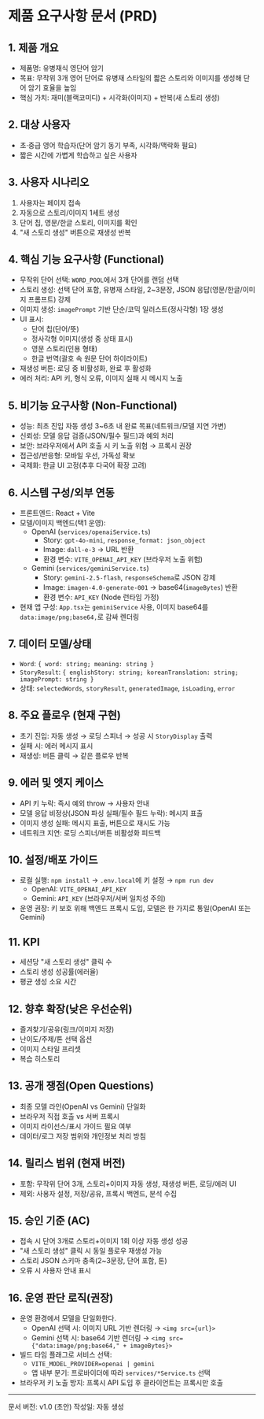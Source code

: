 # 제품 요구사항 문서 (PRD)

## 1. 제품 개요
- 제품명: 유병재식 영단어 암기
- 목표: 무작위 3개 영어 단어로 유병재 스타일의 짧은 스토리와 이미지를 생성해 단어 암기 효율을 높임
- 핵심 가치: 재미(블랙코미디) + 시각화(이미지) + 반복(새 스토리 생성)

## 2. 대상 사용자
- 초·중급 영어 학습자(단어 암기 동기 부족, 시각화/맥락화 필요)
- 짧은 시간에 가볍게 학습하고 싶은 사용자

## 3. 사용자 시나리오
1) 사용자는 페이지 접속
2) 자동으로 스토리/이미지 1세트 생성
3) 단어 칩, 영문/한글 스토리, 이미지를 확인
4) "새 스토리 생성" 버튼으로 재생성 반복

## 4. 핵심 기능 요구사항 (Functional)
- 무작위 단어 선택: `WORD_POOL`에서 3개 단어를 랜덤 선택
- 스토리 생성: 선택 단어 포함, 유병재 스타일, 2~3문장, JSON 응답(영문/한글/이미지 프롬프트) 강제
- 이미지 생성: `imagePrompt` 기반 단순/코믹 일러스트(정사각형) 1장 생성
- UI 표시:
  - 단어 칩(단어/뜻)
  - 정사각형 이미지(생성 중 상태 표시)
  - 영문 스토리(인용 형태)
  - 한글 번역(괄호 속 원문 단어 하이라이트)
- 재생성 버튼: 로딩 중 비활성화, 완료 후 활성화
- 에러 처리: API 키, 형식 오류, 이미지 실패 시 메시지 노출

## 5. 비기능 요구사항 (Non-Functional)
- 성능: 최초 진입 자동 생성 3~6초 내 완료 목표(네트워크/모델 지연 가변)
- 신뢰성: 모델 응답 검증(JSON/필수 필드)과 예외 처리
- 보안: 브라우저에서 API 호출 시 키 노출 위험 → 프록시 권장
- 접근성/반응형: 모바일 우선, 가독성 확보
- 국제화: 한글 UI 고정(추후 다국어 확장 고려)

## 6. 시스템 구성/외부 연동
- 프론트엔드: React + Vite
- 모델/이미지 백엔드(택1 운영):
  - OpenAI (`services/openaiService.ts`)
    - Story: `gpt-4o-mini`, `response_format: json_object`
    - Image: `dall-e-3` → URL 반환
    - 환경 변수: `VITE_OPENAI_API_KEY` (브라우저 노출 위험)
  - Gemini (`services/geminiService.ts`)
    - Story: `gemini-2.5-flash`, `responseSchema`로 JSON 강제
    - Image: `imagen-4.0-generate-001` → base64(`imageBytes`) 반환
    - 환경 변수: `API_KEY` (Node 런타임 가정)
- 현재 앱 구성: `App.tsx`는 `geminiService` 사용, 이미지 base64를 `data:image/png;base64,`로 감싸 렌더링

## 7. 데이터 모델/상태
- `Word`: `{ word: string; meaning: string }`
- `StoryResult`: `{ englishStory: string; koreanTranslation: string; imagePrompt: string }`
- 상태: `selectedWords`, `storyResult`, `generatedImage`, `isLoading`, `error`

## 8. 주요 플로우 (현재 구현)
- 초기 진입: 자동 생성 → 로딩 스피너 → 성공 시 `StoryDisplay` 출력
- 실패 시: 에러 메시지 표시
- 재생성: 버튼 클릭 → 같은 플로우 반복

## 9. 에러 및 엣지 케이스
- API 키 누락: 즉시 예외 throw → 사용자 안내
- 모델 응답 비정상(JSON 파싱 실패/필수 필드 누락): 메시지 표출
- 이미지 생성 실패: 메시지 표출, 버튼으로 재시도 가능
- 네트워크 지연: 로딩 스피너/버튼 비활성화 피드백

## 10. 설정/배포 가이드
- 로컬 실행: `npm install` → `.env.local`에 키 설정 → `npm run dev`
  - OpenAI: `VITE_OPENAI_API_KEY`
  - Gemini: `API_KEY` (브라우저/서버 일치성 주의)
- 운영 권장: 키 보호 위해 백엔드 프록시 도입, 모델은 한 가지로 통일(OpenAI 또는 Gemini)

## 11. KPI
- 세션당 "새 스토리 생성" 클릭 수
- 스토리 생성 성공률(에러율)
- 평균 생성 소요 시간

## 12. 향후 확장(낮은 우선순위)
- 즐겨찾기/공유(링크/이미지 저장)
- 난이도/주제/톤 선택 옵션
- 이미지 스타일 프리셋
- 복습 히스토리

## 13. 공개 쟁점(Open Questions)
- 최종 모델 라인(OpenAI vs Gemini) 단일화
- 브라우저 직접 호출 vs 서버 프록시
- 이미지 라이선스/표시 가이드 필요 여부
- 데이터/로그 저장 범위와 개인정보 처리 방침

## 14. 릴리스 범위 (현재 버전)
- 포함: 무작위 단어 3개, 스토리+이미지 자동 생성, 재생성 버튼, 로딩/에러 UI
- 제외: 사용자 설정, 저장/공유, 프록시 백엔드, 분석 수집

## 15. 승인 기준 (AC)
- 접속 시 단어 3개로 스토리+이미지 1회 이상 자동 생성 성공
- "새 스토리 생성" 클릭 시 동일 플로우 재생성 가능
- 스토리 JSON 스키마 충족(2~3문장, 단어 포함, 톤)
- 오류 시 사용자 안내 표시

## 16. 운영 판단 로직(권장)
- 운영 환경에서 모델을 단일화한다.
  - OpenAI 선택 시: 이미지 URL 기반 렌더링 → `<img src={url}>`
  - Gemini 선택 시: base64 기반 렌더링 → `<img src={"data:image/png;base64," + imageBytes}>`
- 빌드 타임 플래그로 서비스 선택:
  - `VITE_MODEL_PROVIDER=openai | gemini`
  - 앱 내부 분기: 프로바이더에 따라 `services/*Service.ts` 선택
- 브라우저 키 노출 방지: 프록시 API 도입 후 클라이언트는 프록시만 호출

---

문서 버전: v1.0 (초안)
작성일: 자동 생성
